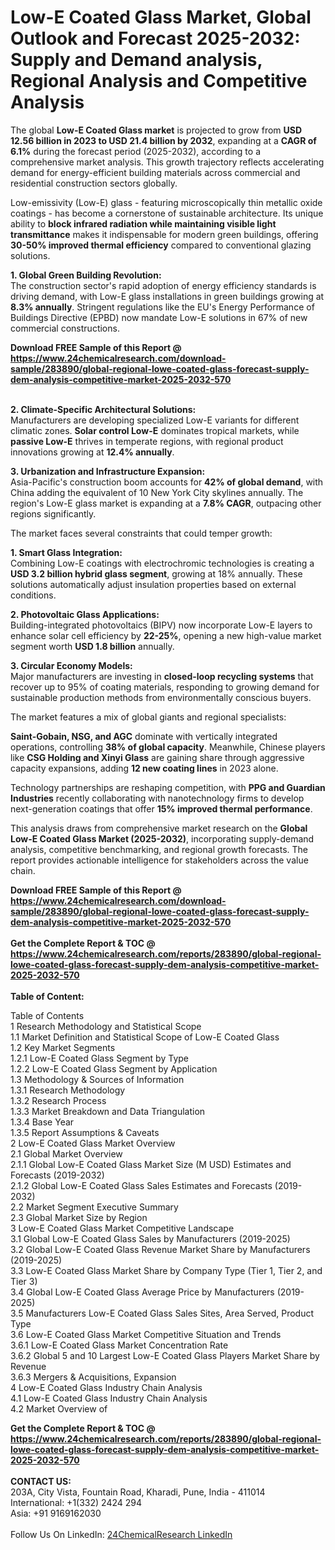 <h1>Low-E Coated Glass Market, Global Outlook and Forecast 2025-2032: Supply and Demand analysis, Regional Analysis and Competitive Analysis</h1><p>The global <strong>Low-E Coated Glass market</strong> is projected to grow from <strong>USD 12.56 billion in 2023 to USD 21.4 billion by 2032</strong>, expanding at a <strong>CAGR of 6.1%</strong> during the forecast period (2025-2032), according to a comprehensive market analysis. This growth trajectory reflects accelerating demand for energy-efficient building materials across commercial and residential construction sectors globally.</p><p>Low-emissivity (Low-E) glass - featuring microscopically thin metallic oxide coatings - has become a cornerstone of sustainable architecture. Its unique ability to <strong>block infrared radiation while maintaining visible light transmittance</strong> makes it indispensable for modern green buildings, offering <strong>30-50% improved thermal efficiency</strong> compared to conventional glazing solutions.</p><p><strong>1. Global Green Building Revolution:</strong><br>
The construction sector's rapid adoption of energy efficiency standards is driving demand, with Low-E glass installations in green buildings growing at <strong>8.3% annually</strong>. Stringent regulations like the EU's Energy Performance of Buildings Directive (EPBD) now mandate Low-E solutions in 67% of new commercial constructions.</p><div><b>Download FREE Sample of this Report @ 
            <a href="https://www.24chemicalresearch.com/download-sample/283890/global-regional-lowe-coated-glass-forecast-supply-dem-analysis-competitive-market-2025-2032-570">
            https://www.24chemicalresearch.com/download-sample/283890/global-regional-lowe-coated-glass-forecast-supply-dem-analysis-competitive-market-2025-2032-570</a></b></div><br><p><strong>2. Climate-Specific Architectural Solutions:</strong><br>
Manufacturers are developing specialized Low-E variants for different climatic zones. <strong>Solar control Low-E</strong> dominates tropical markets, while <strong>passive Low-E</strong> thrives in temperate regions, with regional product innovations growing at <strong>12.4% annually</strong>.</p><p><strong>3. Urbanization and Infrastructure Expansion:</strong><br>
Asia-Pacific's construction boom accounts for <strong>42% of global demand</strong>, with China adding the equivalent of 10 New York City skylines annually. The region's Low-E glass market is expanding at a <strong>7.8% CAGR</strong>, outpacing other regions significantly.</p><p>The market faces several constraints that could temper growth:</p><p><strong>1. Smart Glass Integration:</strong><br>
Combining Low-E coatings with electrochromic technologies is creating a <strong>USD 3.2 billion hybrid glass segment</strong>, growing at 18% annually. These solutions automatically adjust insulation properties based on external conditions.</p><p><strong>2. Photovoltaic Glass Applications:</strong><br>
Building-integrated photovoltaics (BIPV) now incorporate Low-E layers to enhance solar cell efficiency by <strong>22-25%</strong>, opening a new high-value market segment worth <strong>USD 1.8 billion</strong> annually.</p><p><strong>3. Circular Economy Models:</strong><br>
Major manufacturers are investing in <strong>closed-loop recycling systems</strong> that recover up to 95% of coating materials, responding to growing demand for sustainable production methods from environmentally conscious buyers.</p><p>The market features a mix of global giants and regional specialists:</p><p><strong>Saint-Gobain, NSG, and AGC</strong> dominate with vertically integrated operations, controlling <strong>38% of global capacity</strong>. Meanwhile, Chinese players like <strong>CSG Holding and Xinyi Glass</strong> are gaining share through aggressive capacity expansions, adding <strong>12 new coating lines</strong> in 2023 alone.</p><p>Technology partnerships are reshaping competition, with <strong>PPG and Guardian Industries</strong> recently collaborating with nanotechnology firms to develop next-generation coatings that offer <strong>15% improved thermal performance</strong>.</p><p>This analysis draws from comprehensive market research on the <strong>Global Low-E Coated Glass Market (2025-2032)</strong>, incorporating supply-demand analysis, competitive benchmarking, and regional growth forecasts. The report provides actionable intelligence for stakeholders across the value chain.</p><div><b>Download FREE Sample of this Report @ 
            <a href="https://www.24chemicalresearch.com/download-sample/283890/global-regional-lowe-coated-glass-forecast-supply-dem-analysis-competitive-market-2025-2032-570">
            https://www.24chemicalresearch.com/download-sample/283890/global-regional-lowe-coated-glass-forecast-supply-dem-analysis-competitive-market-2025-2032-570</a></b></div><br><div><b>Get the Complete Report & TOC @ 
            <a href="https://www.24chemicalresearch.com/reports/283890/global-regional-lowe-coated-glass-forecast-supply-dem-analysis-competitive-market-2025-2032-570">
            https://www.24chemicalresearch.com/reports/283890/global-regional-lowe-coated-glass-forecast-supply-dem-analysis-competitive-market-2025-2032-570</a></b></div><br>
            <b>Table of Content:</b><p>Table of Contents<br />
1 Research Methodology and Statistical Scope<br />
1.1 Market Definition and Statistical Scope of Low-E Coated Glass<br />
1.2 Key Market Segments<br />
1.2.1 Low-E Coated Glass Segment by Type<br />
1.2.2 Low-E Coated Glass Segment by Application<br />
1.3 Methodology & Sources of Information<br />
1.3.1 Research Methodology<br />
1.3.2 Research Process<br />
1.3.3 Market Breakdown and Data Triangulation<br />
1.3.4 Base Year<br />
1.3.5 Report Assumptions & Caveats<br />
2 Low-E Coated Glass Market Overview<br />
2.1 Global Market Overview<br />
2.1.1 Global Low-E Coated Glass Market Size (M USD) Estimates and Forecasts (2019-2032)<br />
2.1.2 Global Low-E Coated Glass Sales Estimates and Forecasts (2019-2032)<br />
2.2 Market Segment Executive Summary<br />
2.3 Global Market Size by Region<br />
3 Low-E Coated Glass Market Competitive Landscape<br />
3.1 Global Low-E Coated Glass Sales by Manufacturers (2019-2025)<br />
3.2 Global Low-E Coated Glass Revenue Market Share by Manufacturers (2019-2025)<br />
3.3 Low-E Coated Glass Market Share by Company Type (Tier 1, Tier 2, and Tier 3)<br />
3.4 Global Low-E Coated Glass Average Price by Manufacturers (2019-2025)<br />
3.5 Manufacturers Low-E Coated Glass Sales Sites, Area Served, Product Type<br />
3.6 Low-E Coated Glass Market Competitive Situation and Trends<br />
3.6.1 Low-E Coated Glass Market Concentration Rate<br />
3.6.2 Global 5 and 10 Largest Low-E Coated Glass Players Market Share by Revenue<br />
3.6.3 Mergers & Acquisitions, Expansion<br />
4 Low-E Coated Glass Industry Chain Analysis<br />
4.1 Low-E Coated Glass Industry Chain Analysis<br />
4.2 Market Overview of</p><div><b>Get the Complete Report & TOC @ 
            <a href="https://www.24chemicalresearch.com/reports/283890/global-regional-lowe-coated-glass-forecast-supply-dem-analysis-competitive-market-2025-2032-570">
            https://www.24chemicalresearch.com/reports/283890/global-regional-lowe-coated-glass-forecast-supply-dem-analysis-competitive-market-2025-2032-570</a></b></div><br><b>CONTACT US:</b><br>
            203A, City Vista, Fountain Road, Kharadi, Pune, India - 411014<br>
            International: +1(332) 2424 294<br>
            Asia: +91 9169162030 <br><br>
            Follow Us On LinkedIn: <a href="https://www.linkedin.com/company/24chemicalresearch/">24ChemicalResearch LinkedIn</a>